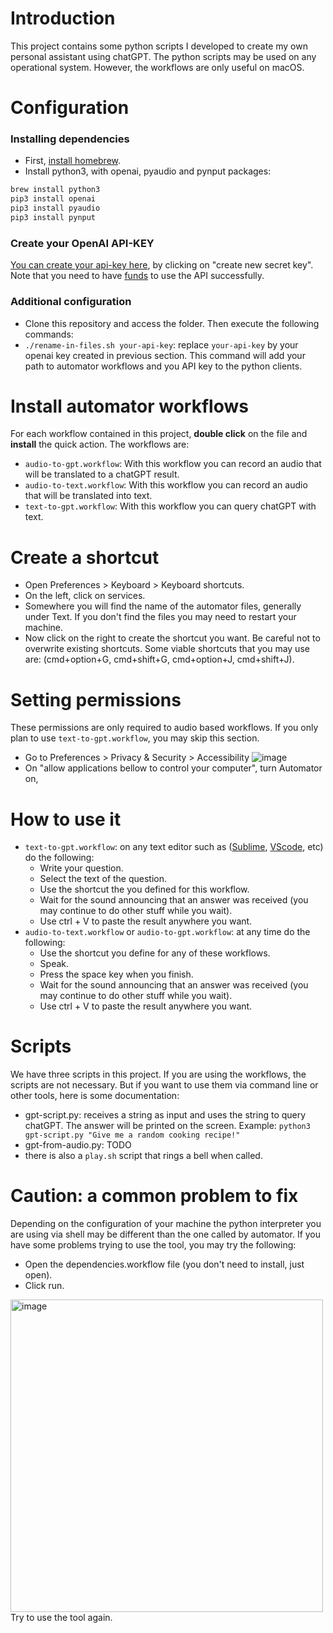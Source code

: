 # Introduction
This project contains some python scripts I developed to create my own personal assistant using chatGPT. The python scripts may be used on any operational system. However, the workflows are only useful on macOS.

# Configuration

### Installing dependencies
- First, [install homebrew](https://brew.sh/).
- Install python3, with openai, pyaudio and pynput packages:

```bash
brew install python3
pip3 install openai
pip3 install pyaudio
pip3 install pynput
```

### Create your OpenAI API-KEY
[You can create your api-key here](https://platform.openai.com/account/api-keys), by clicking on "create new secret key".
Note that you need to have [funds](https://platform.openai.com/account/billing/overview) to use the API successfully. 

### Additional configuration
- Clone this repository and access the folder. Then execute the following commands:
- `./rename-in-files.sh your-api-key`: replace `your-api-key` by your openai key created in previous section. This command will add your path to automator workflows and you API key to the python clients. 

# Install automator workflows
For each workflow contained in this project, **double click** on the file and **install** the quick action. The workflows are:
- `audio-to-gpt.workflow`: With this workflow you can record an audio that will be translated to a chatGPT result.
- `audio-to-text.workflow`: With this workflow you can record an audio that will be translated into text.
- `text-to-gpt.workflow`: With this workflow you can query chatGPT with text.

# Create a shortcut
- Open Preferences > Keyboard > Keyboard shortcuts.
- On the left, click on services.
- Somewhere you will find the name of the automator files, generally under Text. If you don't find the files you may need to restart your machine.
- Now click on the right to create the shortcut you want. Be careful not to overwrite existing shortcuts. Some viable shortcuts that you may use are: (cmd+option+G, cmd+shift+G, cmd+option+J, cmd+shift+J).

# Setting permissions
These permissions are only required to audio based workflows. If you only plan to use `text-to-gpt.workflow`, you may skip this section.
- Go to Preferences > Privacy & Security > Accessibility ![image](https://user-images.githubusercontent.com/13295110/225405293-923ab92e-90af-4d94-987a-ed136f31fb55.png)
- On "allow applications bellow to control your computer", turn Automator on,

# How to use it
- `text-to-gpt.workflow`: on any text editor such as ([Sublime](https://www.sublimetext.com/), [VScode](https://code.visualstudio.com/), etc) do the following:
	- Write your question.
	- Select the text of the question.
	- Use the shortcut the you defined for this workflow.
	- Wait for the sound announcing that an answer was received (you may continue to do other stuff while you wait).
	- Use ctrl + V to paste the result anywhere you want.
- `audio-to-text.workflow` or `audio-to-gpt.workflow`: at any time do the following:
	- Use the shortcut you define for any of these workflows.
	- Speak.
	- Press the space key when you finish.
	- Wait for the sound announcing that an answer was received (you may continue to do other stuff while you wait).
	- Use ctrl + V to paste the result anywhere you want.

# Scripts
We have three scripts in this project. If you are using the workflows, the scripts are not necessary. But if you want to use them via command line or other tools, here is some documentation:
- gpt-script.py: receives a string as input and uses the string to query chatGPT. The answer will be printed on the screen. Example:
`python3 gpt-script.py "Give me a random cooking recipe!"`
- gpt-from-audio.py: TODO
- there is also a `play.sh` script that rings a bell when called.

# Caution: a common problem to fix
Depending on the configuration of your machine the python interpreter you are using via shell may be different than the one called by automator. If you have some problems trying to use the tool, you may try the following:
- Open the dependencies.workflow file (you don't need to install, just open).
- Click run. 
<img width="500" alt="image" src="https://user-images.githubusercontent.com/13295110/225403946-6627b2c5-ad7a-4fed-843a-2fa51b47f17e.png">
Try to use the tool again.
